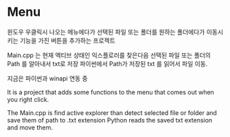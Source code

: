 # Menu


윈도우 우클릭시 나오는 메뉴에다가 선택된 파일 또는 폴더를 원하는 폴더에다가 이동시키는 기능을 가진 버튼을 추가하는 프로젝트

Main.cpp 는 현재 액티브 상태인 익스플로러를 찾은다음 선택된 파일 또는 폴더의 Path 를 알아내서 txt로 저장
파이썬에서 Path가 저장된 txt 를 읽어서 파일 이동.

지금은 파이썬과 winapi 연동 중

It is a project that adds some functions to the menu that comes out when you right click.

The Main.cpp is find active explorer than detect selected file or folder and save them of path to .txt extension
Python reads the saved txt extension and move them.

